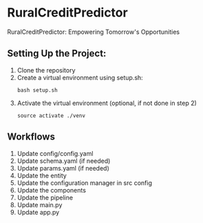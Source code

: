 # RuralCreditPredictor
RuralCreditPredictor: Empowering Tomorrow's Opportunities

## Setting Up the Project:
1. Clone the repository
2. Create a virtual environment using setup.sh:
    ```
    bash setup.sh 
    ```
3. Activate the virtual environment (optional, if not done in step 2)
    ```
    source activate ./venv
    ``` 
   
## Workflows
1. Update config/config.yaml
2. Update schema.yaml (if needed)
3. Update params.yaml (if needed)
4. Update the entity 
5. Update the configuration manager in src config
6. Update the components
7. Update the pipeline
8. Update main.py
9. Update app.py